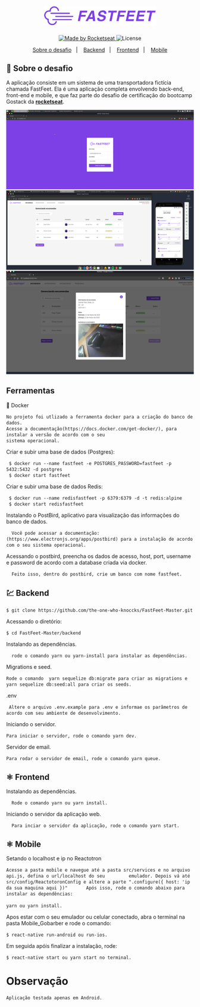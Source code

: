 <h1 align="center">
  <img alt="Fastfeet" title="Fastfeet" src="./backend/img/logo.png" width="300px" />
</h1>       
     
<p align="center"> 
  <a href="https://rocketseat.com.br">   
    <img alt="Made by Rocketseat" src="https://img.shields.io/badge/made%20by-Rocketseat-%2304D361">  
  </a>
      
  <img alt="License" src="https://img.shields.io/badge/license-MIT-%2304D361">  
              
             
<p align="center">       
  <a href="#rocket-sobre-o-desafio">Sobre o desafio</a>&nbsp;&nbsp;&nbsp;|&nbsp;&nbsp;&nbsp; 
  <a href="#Backend">Backend</a>&nbsp;&nbsp;&nbsp;|&nbsp;&nbsp;&nbsp;  
  <a href="#Frontend">Frontend</a>&nbsp;&nbsp;&nbsp;|&nbsp;&nbsp;&nbsp;   
  <a href="#Mobile">Mobile</a> 
</p>       
       
      
## :rocket: Sobre o desafio

A aplicação consiste em um sistema de uma transportadora fictícia chamada FastFeet. Ela é uma aplicação completa envolvendo back-end, front-end e mobile, e que faz parte do desafio de certificação do bootcamp Gostack da **[rocketseat](https://rocketseat.com.br/gostack)**.

<img src="/prev/Prev01.png">
</br>
  
<img src="/prev/Prev02.png">
</br> 
  
<img src="/prev/Prev03.png"> 
</br>
    
 
## Ferramentas  

:whale: Docker 

    No projeto foi utlizado a ferramenta docker para a criação do banco de dados. 
    Acesse a documentação(https://docs.docker.com/get-docker/), para instalar a versão de acordo com o seu 
    sistema operacional.

   
  Criar e subir uma base de dados (Postgres):
 
     $ docker run --name fastfeet -e POSTGRES_PASSWORD=fastfeet -p 5432:5432 -d postgres
     $ docker start fastfeet

  Criar e subir uma base de dados Redis:
 
     $ docker run --name redisfastfeet -p 6379:6379 -d -t redis:alpine
     $ docker start redisfastfeet


  Instalando o PostBird, aplicativo para visualização das informações do banco de dados.

      Você pode acessar a documentação:(https://www.electronjs.org/apps/postbird) para a instalação de acordo com o seu sistema operacional.

  Acessando o postbird, preencha os dados de acesso, host, port, username e password de acordo com a database criada via docker.
 
      Feito isso, dentro do postbird, crie um banco com nome fastfeet.
      
      
 ## 💹 Backend 

    $ git clone https://github.com/the-one-who-knoccks/FastFeet-Master.git

  Acessando o diretório:

    $ cd FastFeet-Master/backend

  Instalando as dependências.

      rode o comando yarn ou yarn-install para instalar as dependências.


   Migrations e seed.

    Rode o comando  yarn sequelize db:migrate para criar as migrations e yarn sequelize db:seed:all para criar os seeds.
    
   .env

     Altere o arquivo .env.example para .env e informae os parâmetros de acordo com seu ambiente de desenvolvimento.

 Iniciando o servidor.

    Para iniciar o servidor, rode o comando yarn dev.
    
  Servidor de email.

    Para rodar o servidor de email, rode o comando yarn queue.
    

## ⚛️  Frontend

  Instalando as dependências.

      Rode o comando yarn ou yarn install. 
 
 Iniciando o servidor da aplicação web.

      Para inciar o servidor da aplicação, rode o comando yarn start.


## ⚛️ Mobile

  Setando o localhost e ip no Reactotron

    Acesse a pasta mobile e navegue até a pasta src/services e no arquivo api.js, defina o url/localhost do seu         emulador. Depois vá até src/config/ReactotoronConfig e altere a parte ".configure({ host: 'ip da sua maquina aqui })"       Após isso, rode o comando abaixo para instalar as dependências:  
    
    yarn ou yarn install.


   Apos estar com o seu  emulador ou celular conectado, abra o terminal na pasta Mobile_Gobarber e rode o comando:
    
    $ react-native run-android ou run-ios.

   Em seguida apóis finalizar a instalação, rode: 

    $ react-native start ou yarn start no terminal.
    
# Observação 

    Aplicação testada apenas em Android.

    
